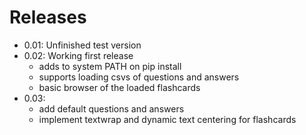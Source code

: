 # Releases

- 0.01: Unfinished test version
- 0.02: Working first release
   - adds to system PATH on pip install
   - supports loading csvs of questions and answers
   - basic browser of the loaded flashcards
- 0.03: 
   - add default questions and answers
   - implement textwrap and dynamic text centering for flashcards